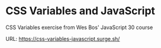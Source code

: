 # CSS Variables and JavaScript

CSS Variables exercise from Wes Bos' JavaScript 30 course

URL: https://css-variables-javascript.surge.sh/